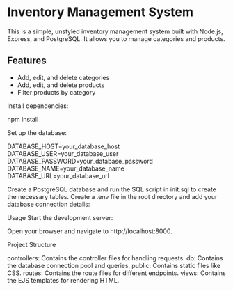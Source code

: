 # Inventory Management System

This is a simple, unstyled inventory management system built with Node.js, Express, and PostgreSQL. It allows you to manage categories and products.

## Features

- Add, edit, and delete categories
- Add, edit, and delete products
- Filter products by category

Install dependencies:

npm install

Set up the database:

DATABASE_HOST=your_database_host
DATABASE_USER=your_database_user
DATABASE_PASSWORD=your_database_password
DATABASE_NAME=your_database_name
DATABASE_URL=your_database_url

Create a PostgreSQL database and run the SQL script in init.sql to create the necessary tables.
Create a .env file in the root directory and add your database connection details:

Usage
Start the development server:

Open your browser and navigate to http://localhost:8000.

Project Structure

controllers: Contains the controller files for handling requests.
db: Contains the database connection pool and queries.
public: Contains static files like CSS.
routes: Contains the route files for different endpoints.
views: Contains the EJS templates for rendering HTML.
